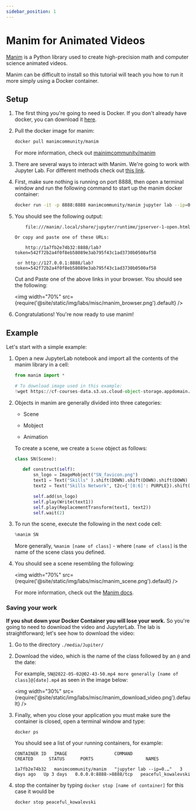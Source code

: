 ```yaml
---
sidebar_position: 1
---
```


# Manim for Animated Videos

[Manim](https://github.com/3b1b/manim) is a Python library used to create high-precision math and computer science animated videos.

Manim can be difficult to install so this tutorial will teach you how to run it more simply using a Docker container.

## Setup

<ol>
  <li><p>The first thing you're going to need is Docker. If you don't already have docker, you can download it <a href="https://docs.docker.com/get-docker/">here</a>.</p></li>
  <li><p>Pull the docker image for manim:</p>

```bash
docker pull manimcommunity/manim
```

  <p>For more information, check out <a href="https://hub.docker.com/r/manimcommunity/manim">mainimcommunity/manim</a></p> 

  </li>
  <li><p>There are several ways to interact with Manim. We're going to work with Jupyter Lab. For different methods check out <a href="https://hub.docker.com/r/manimcommunity/manim">this link</a>.</p></li>
  <li><p>First, make sure nothing is running on port 8888, then open a terminal window and run the following command to start up the manim docker container:</p>

```bash
docker run -it -p 8888:8888 manimcommunity/manim jupyter lab --ip=0.0.0.0
```

  </li>
  <li><p>You should see the following output:</p>

```
    file:///manim/.local/share/jupyter/runtime/jpserver-1-open.html

Or copy and paste one of these URLs:

    http://1a7fb2e74b32:8888/lab?token=542f72b2a4f0f8eb58089e3ab795f43c1ad3730b0500af58

 or http://127.0.0.1:8888/lab?token=542f72b2a4f0f8eb58089e3ab795f43c1ad3730b0500af58
```

  <p>Cut and Paste one of the above links in your browser. You should see the following:</p>

  <img width="70%" src={require('@site/static/img/labs/misc/manim_browser.png').default} />

  </li>
  <li>Congratulations! You're now ready to use manim!</li>
</ol>

## Example

Let's start with a simple example:

<ol>
  <li><p>Open a new JupyterLab notebook and import all the contents of the manim library in a cell:</p>

```python
from manim import *

# To download image used in this example:
!wget https://cf-courses-data.s3.us.cloud-object-storage.appdomain.cloud/assets/logos/SN_favicon.png
```
  </li>

  <li><p>Objects in manim are generally divided into three categories:</p>
    <ul>
      <li><p>Scene</p></li>
      <li><p>Mobject</p></li>
      <li><p>Animation</p></li>
    </ul>

  <p>To create a scene, we create a <code>Scene</code> object as follows:</p>

```python
class SN(Scene):

   def construct(self):
       sn_logo = ImageMobject("SN_favicon.png")
       text1 = Text("Skills" ).shift(DOWN).shift(DOWN).shift(DOWN)
       text2 = Text("Skills Network", t2c={'[0:6]': PURPLE}).shift(DOWN).shift(DOWN).shift(DOWN)

       self.add(sn_logo)
       self.play(Write(text1))
       self.play(ReplacementTransform(text1, text2))
       self.wait(2)
```

  </li>
  <li><p>To run the scene, execute the following in the next code cell:</p>

```python
%manim SN
```
  
  <p>More generally, <code>%manim [name of class]</code> - where <code>[name of class]</code> is the name of the scene class you defined.</p>

  </li>
  <li><p>You should see a scene resembling the following:</p>

  <img width="70%" src={require('@site/static/img/labs/misc/manim_scene.png').default} />

  <p>For more information, check out the <a href="https://docs.manim.community/en/stable/">Manim docs</a>.</p>

  </li>
</ol>

### Saving your work

__If you shut down your Docker Container you will lose your work.__
So you're going to need to download the video and JupyterLab. The lab is straightforward; let's see how to download the video: 

<ol>
  <li><p>Go to the directory <code>./media/Jupiter/</code></p></li>
  <li><p>Download the video, which is the name of the class followed by an <code>@</code> and the date:</p>

  <p>For example, <code>SN@2022-05-02@02-43-50.mp4 more generally [name of class]@[date].mp4</code> as seen in the image below:</p>

  <img width="30%" src={require('@site/static/img/labs/misc/manim_download_video.png').default} />

  </li>
  <li><p>Finally, when you close your application you must make sure the container is closed, open a terminal window and type:</p>

```bash
docker ps
```

  <p>You should see a list of your running containers, for example:</p>

```
CONTAINER ID   IMAGE                  COMMAND                  CREATED      STATUS      PORTS                    NAMES

1a7fb2e74b32   manimcommunity/manim   "jupyter lab --ip=0.…"   3 days ago   Up 3 days   0.0.0.0:8888->8888/tcp   peaceful_kowalevski
```

  </li>
  <li><p>stop the container by typing <code>docker stop [name of container]</code> for this case it would be </p>

```bash
docker stop peaceful_kowalevski
```

  </li>

</ol>

